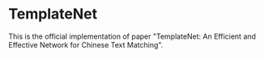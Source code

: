 # TemplateNet
This is the official implementation of paper "TemplateNet: An Efficient and Effective Network for Chinese Text Matching".
